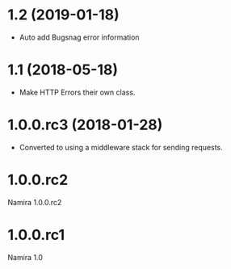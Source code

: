 # 1.2 (2019-01-18)

* Auto add Bugsnag error information

# 1.1 (2018-05-18)

* Make HTTP Errors their own class.

# 1.0.0.rc3 (2018-01-28)

* Converted to using a middleware stack for sending requests.

# 1.0.0.rc2

Namira 1.0.0.rc2

# 1.0.0.rc1

Namira 1.0
